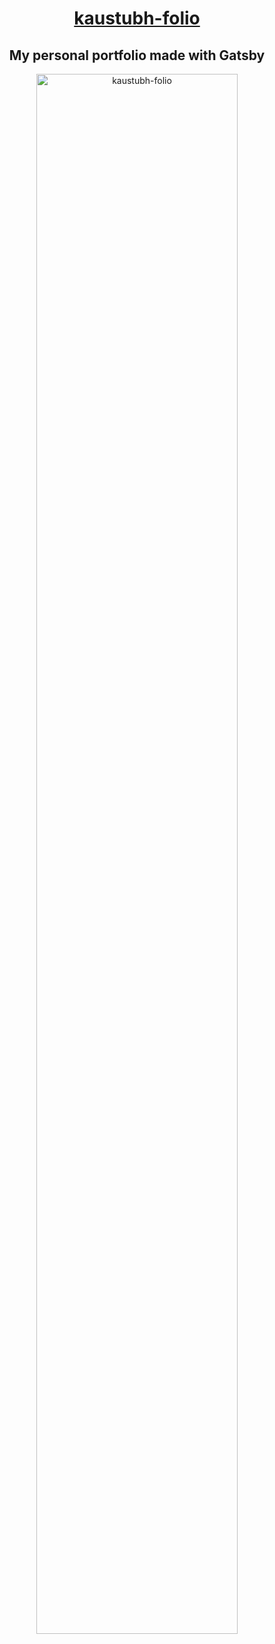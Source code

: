 
  <a href="https://kaustubh-folio.netlify.app/"><h1 align="center">kaustubh-folio</h1></a>
 <h2 align="center">My personal portfolio made with Gatsby</h2>
 
 
 <p align="center">
  <a href="https://kaustubh-folio.netlify.app/">
    <img alt="kaustubh-folio" src="https://pbs.twimg.com/media/EbI2j-nU4AIHs4z?format=jpg&name=large" width="80%" />
  </a>
</p>
